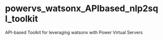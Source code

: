 # powervs_watsonx_APIbased_nlp2sql_toolkit
API-based Toolkit for leveraging watsonx with Power Virtual Servers
